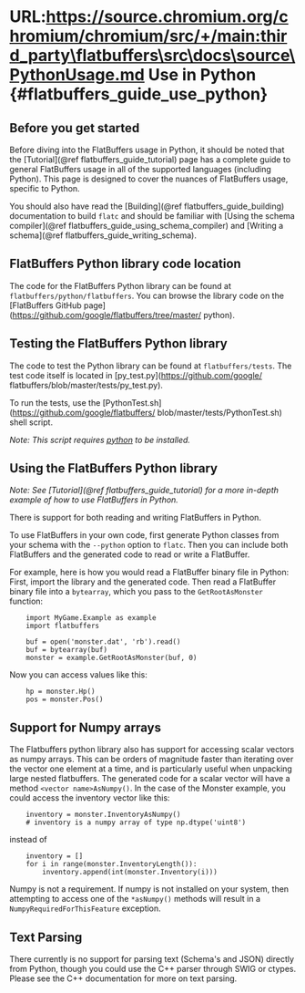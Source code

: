 URL:https://source.chromium.org/chromium/chromium/src/+/main:third_party\flatbuffers\src\docs\source\PythonUsage.md
Use in Python    {#flatbuffers_guide_use_python}
=============

## Before you get started

Before diving into the FlatBuffers usage in Python, it should be noted that the
[Tutorial](@ref flatbuffers_guide_tutorial) page has a complete guide to general
FlatBuffers usage in all of the supported languages (including Python). This
page is designed to cover the nuances of FlatBuffers usage, specific to
Python.

You should also have read the [Building](@ref flatbuffers_guide_building)
documentation to build `flatc` and should be familiar with
[Using the schema compiler](@ref flatbuffers_guide_using_schema_compiler) and
[Writing a schema](@ref flatbuffers_guide_writing_schema).

## FlatBuffers Python library code location

The code for the FlatBuffers Python library can be found at
`flatbuffers/python/flatbuffers`. You can browse the library code on the
[FlatBuffers GitHub page](https://github.com/google/flatbuffers/tree/master/
python).

## Testing the FlatBuffers Python library

The code to test the Python library can be found at `flatbuffers/tests`.
The test code itself is located in [py_test.py](https://github.com/google/
flatbuffers/blob/master/tests/py_test.py).

To run the tests, use the [PythonTest.sh](https://github.com/google/flatbuffers/
blob/master/tests/PythonTest.sh) shell script.

*Note: This script requires [python](https://www.python.org/) to be
installed.*

## Using the FlatBuffers Python library

*Note: See [Tutorial](@ref flatbuffers_guide_tutorial) for a more in-depth
example of how to use FlatBuffers in Python.*

There is support for both reading and writing FlatBuffers in Python.

To use FlatBuffers in your own code, first generate Python classes from your
schema with the `--python` option to `flatc`. Then you can include both
FlatBuffers and the generated code to read or write a FlatBuffer.

For example, here is how you would read a FlatBuffer binary file in Python:
First, import the library and the generated code. Then read a FlatBuffer binary
file into a `bytearray`, which you pass to the `GetRootAsMonster` function:

~~~~~~~~~~~~~~~~~~~~~~~~~~~~~~~~~~~~~~~~~~~~~~~~~~~~~~~~~~~~~~~~~~{.py}
    import MyGame.Example as example
    import flatbuffers

    buf = open('monster.dat', 'rb').read()
    buf = bytearray(buf)
    monster = example.GetRootAsMonster(buf, 0)
~~~~~~~~~~~~~~~~~~~~~~~~~~~~~~~~~~~~~~~~~~~~~~~~~~~~~~~~~~~~~~~~~~

Now you can access values like this:

~~~~~~~~~~~~~~~~~~~~~~~~~~~~~~~~~~~~~~~~~~~~~~~~~~~~~~~~~~~~~~~~~~{.py}
    hp = monster.Hp()
    pos = monster.Pos()
~~~~~~~~~~~~~~~~~~~~~~~~~~~~~~~~~~~~~~~~~~~~~~~~~~~~~~~~~~~~~~~~~~

## Support for Numpy arrays

The Flatbuffers python library also has support for accessing scalar
vectors as numpy arrays. This can be orders of magnitude faster than
iterating over the vector one element at a time, and is particularly
useful when unpacking large nested flatbuffers. The generated code for
a scalar vector will have a method `<vector name>AsNumpy()`. In the
case of the Monster example, you could access the inventory vector
like this:

~~~~~~~~~~~~~~~~~~~~~~~~~~~~~~~~~~~~~~~~~~~~~~~~~~~~~~~~~~~~~~~~~~{.py}
    inventory = monster.InventoryAsNumpy()
    # inventory is a numpy array of type np.dtype('uint8')
~~~~~~~~~~~~~~~~~~~~~~~~~~~~~~~~~~~~~~~~~~~~~~~~~~~~~~~~~~~~~~~~~~

instead of

~~~~~~~~~~~~~~~~~~~~~~~~~~~~~~~~~~~~~~~~~~~~~~~~~~~~~~~~~~~~~~~~~~{.py}
    inventory = []
    for i in range(monster.InventoryLength()):
        inventory.append(int(monster.Inventory(i)))
~~~~~~~~~~~~~~~~~~~~~~~~~~~~~~~~~~~~~~~~~~~~~~~~~~~~~~~~~~~~~~~~~~

Numpy is not a requirement. If numpy is not installed on your system,
then attempting to access one of the `*asNumpy()` methods will result
in a `NumpyRequiredForThisFeature` exception.

## Text Parsing

There currently is no support for parsing text (Schema's and JSON) directly
from Python, though you could use the C++ parser through SWIG or ctypes. Please
see the C++ documentation for more on text parsing.

<br>
